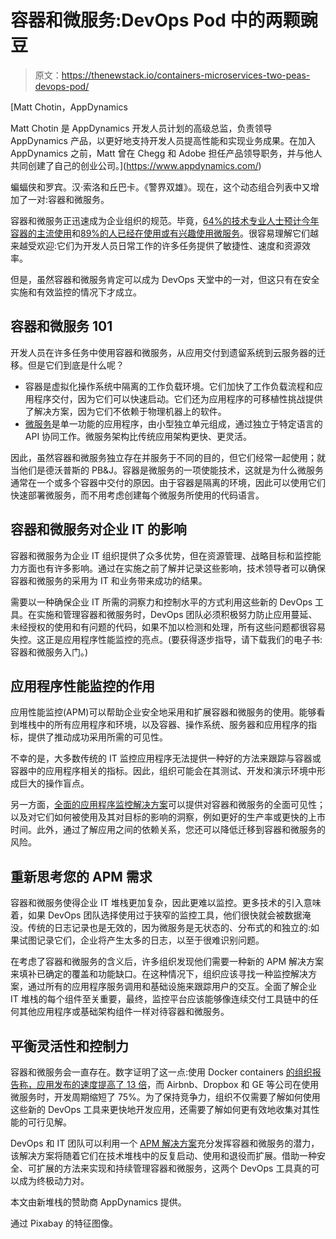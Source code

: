 # 容器和微服务:DevOps Pod 中的两颗豌豆

> 原文：<https://thenewstack.io/containers-microservices-two-peas-devops-pod/>

[](https://www.appdynamics.com/)

 [Matt Chotin，AppDynamics

Matt Chotin 是 AppDynamics 开发人员计划的高级总监，负责领导 AppDynamics 产品，以更好地支持开发人员提高性能和实现业务成果。在加入 AppDynamics 之前，Matt 曾在 Chegg 和 Adobe 担任产品领导职务，并与他人共同创建了自己的创业公司。](https://www.appdynamics.com/) [](https://www.appdynamics.com/)

蝙蝠侠和罗宾。汉·索洛和丘巴卡。《警界双雄》。现在，这个动态组合列表中又增加了一对:容器和微服务。

容器和微服务正迅速成为企业组织的规范。毕竟，[64%的技术专业人士预计今年容器的主流使用](https://www.cloudfoundry.org/container-report-2017/)和[89%的人已经在使用或有兴趣使用微服务](https://dzone.com/storage/assets/7852543-dzone-microservicesguide-2017.pdf)。很容易理解它们越来越受欢迎:它们为开发人员日常工作的许多任务提供了敏捷性、速度和资源效率。

但是，虽然容器和微服务肯定可以成为 DevOps 天堂中的一对，但这只有在安全实施和有效监控的情况下才成立。

## 容器和微服务 101

开发人员在许多任务中使用容器和微服务，从应用交付到遗留系统到云服务器的迁移。但是它们到底是什么呢？

*   容器是虚拟化操作系统中隔离的工作负载环境。它们加快了工作负载流程和应用程序交付，因为它们可以快速启动。它们还为应用程序的可移植性挑战提供了解决方案，因为它们不依赖于物理机器上的软件。
*   [微服务](https://blog.appdynamics.com/engineering/a-quick-primer-on-microservices/)是单一功能的应用程序，由小型独立单元组成，通过独立于特定语言的 API 协同工作。微服务架构比传统应用架构更快、更灵活。

因此，虽然容器和微服务独立存在并服务于不同的目的，但它们经常一起使用；就当他们是德沃普斯的 PB&J。容器是微服务的一项使能技术，这就是为什么微服务通常在一个或多个容器中交付的原因。由于容器是隔离的环境，因此可以使用它们快速部署微服务，而不用考虑创建每个微服务所使用的代码语言。

## 容器和微服务对企业 IT 的影响

容器和微服务为企业 IT 组织提供了众多优势，但在资源管理、战略目标和监控能力方面也有许多影响。通过在实施之前了解并记录这些影响，技术领导者可以确保容器和微服务的采用为 IT 和业务带来成功的结果。

需要以一种确保企业 IT 所需的洞察力和控制水平的方式利用这些新的 DevOps 工具。在实施和管理容器和微服务时，DevOps 团队必须积极努力防止应用蔓延、未经授权的使用和有问题的代码，如果不加以检测和处理，所有这些问题都很容易失控。这正是应用程序性能监控的亮点。(要获得逐步指导，请下载我们的电子书:容器和微服务入门。)

## 应用程序性能监控的作用

应用性能监控(APM)可以帮助企业安全地采用和扩展容器和微服务的使用。能够看到堆栈中的所有应用程序和环境，以及容器、操作系统、服务器和应用程序的指标，提供了推动成功采用所需的可见性。

不幸的是，大多数传统的 IT 监控应用程序无法提供一种好的方法来跟踪与容器或容器中的应用程序相关的指标。因此，组织可能会在其测试、开发和演示环境中形成巨大的操作盲点。

另一方面，[全面的应用程序监控解决方案](https://www.appdynamics.com/)可以提供对容器和微服务的全面可见性；以及对它们如何被使用及其对目标的影响的洞察，例如更好的生产率或更快的上市时间。此外，通过了解应用之间的依赖关系，您还可以降低迁移到容器和微服务的风险。

## 重新思考您的 APM 需求

容器和微服务使得企业 IT 堆栈更加复杂，因此更难以监控。更多技术的引入意味着，如果 DevOps 团队选择使用过于狭窄的监控工具，他们很快就会被数据淹没。传统的日志记录也是无效的，因为微服务是无状态的、分布式的和独立的:如果试图记录它们，企业将产生太多的日志，以至于很难识别问题。

在考虑了容器和微服务的含义后，许多组织发现他们需要一种新的 APM 解决方案来填补已确定的覆盖和功能缺口。在这种情况下，组织应该寻找一种监控解决方案，通过所有的应用程序服务调用和基础设施来跟踪用户的交互。全面了解企业 IT 堆栈的每个组件至关重要，最终，监控平台应该能够像连续交付工具链中的任何其他应用程序或基础架构组件一样对待容器和微服务。

## 平衡灵活性和控制力

容器和微服务会一直存在。数字证明了这一点:使用 Docker containers [的组织报告称，应用发布的速度提高了 13 倍](https://blog.docker.com/2016/04/the-modern-software-supply-chain-runs-on-docker/)，而 Airbnb、Dropbox 和 GE 等公司在使用微服务时，开发周期缩短了 75%。为了保持竞争力，组织不仅需要了解如何使用这些新的 DevOps 工具来更快地开发应用，还需要了解如何更有效地收集对其性能的可行见解。

DevOps 和 IT 团队可以利用一个 [APM 解决方案](https://www.appdynamics.com/)充分发挥容器和微服务的潜力，该解决方案将随着它们在技术堆栈中的反复启动、使用和退役而扩展。借助一种安全、可扩展的方法来实现和持续管理容器和微服务，这两个 DevOps 工具真的可以成为终极动力对。

本文由新堆栈的赞助商 AppDynamics 提供。

通过 Pixabay 的特征图像。

<svg xmlns:xlink="http://www.w3.org/1999/xlink" viewBox="0 0 68 31" version="1.1"><title>Group</title> <desc>Created with Sketch.</desc></svg>